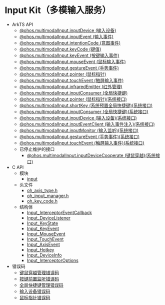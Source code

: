 # Input Kit（多模输入服务）<!--input-api-->

<!--Kit: Input Kit-->
<!--Subsystem: MultimodalInput-->
<!--Owner: @zhaoxueyuan-->
<!--Designer: @hanruofei-->
<!--Tester: @Lyuxin-->
<!--Adviser: @Brilliantry_Rui-->

- ArkTS API<!--input-arkts-->
  - [@ohos.multimodalInput.inputDevice (输入设备)](js-apis-inputdevice.md)
  - [@ohos.multimodalInput.inputEvent (输入事件)](js-apis-inputevent.md)
  - [@ohos.multimodalInput.intentionCode (意图事件)](js-apis-intentioncode.md)
  - [@ohos.multimodalInput.keyCode (键值)](js-apis-keycode.md)
  - [@ohos.multimodalInput.keyEvent (按键输入事件)](js-apis-keyevent.md)
  - [@ohos.multimodalInput.mouseEvent (鼠标输入事件)](js-apis-mouseevent.md)
  - [@ohos.multimodalInput.gestureEvent (手势事件)](js-apis-multimodalinput-gestureevent.md)
  - [@ohos.multimodalInput.pointer (鼠标指针)](js-apis-pointer.md)
  - [@ohos.multimodalInput.touchEvent (触屏输入事件)](js-apis-touchevent.md)
  - [@ohos.multimodalInput.infraredEmitter (红外管理)](js-apis-infraredemitter.md)
  - [@ohos.multimodalInput.inputConsumer (全局快捷键)](js-apis-inputconsumer.md)
  <!--Del-->
  - [@ohos.multimodalInput.pointer (鼠标指针)(系统接口)](js-apis-pointer-sys.md)
  - [@ohos.multimodalInput.shortKey (系统预置全局快捷键)(系统接口)](js-apis-shortKey-sys.md)
  - [@ohos.multimodalInput.inputConsumer (全局快捷键)(系统接口)](js-apis-inputconsumer-sys.md)
  - [@ohos.multimodalInput.inputDevice (输入设备)(系统接口)](js-apis-inputdevice-sys.md)
  - [@ohos.multimodalInput.inputEventClient (输入事件注入)(系统接口)](js-apis-inputeventclient-sys.md)
  - [@ohos.multimodalInput.inputMonitor (输入监听)(系统接口)](js-apis-inputmonitor-sys.md)
  - [@ohos.multimodalInput.gestureEvent (手势事件)(系统接口)](js-apis-multimodalinput-gestureevent-sys.md)
  - [@ohos.multimodalInput.touchEvent (触屏输入事件)(系统接口)](js-apis-touchevent-sys.md)
  - 已停止维护的接口<!--input-arkts-dep-->
    - [@ohos.multimodalInput.inputDeviceCooperate (键鼠穿越)(系统接口)](js-apis-cooperate-sys.md)
  <!--DelEnd-->
- C API<!--input-c-->
  - 模块<!--input-module-->
    - [input](capi-input.md)
  - 头文件<!--input-headerfile-->
    - [oh_axis_type.h](capi-oh-axis-type-h.md)
    - [oh_input_manager.h](capi-oh-input-manager-h.md)
    - [oh_key_code.h](capi-oh-key-code-h.md)
  - 结构体<!--input-struct-->
    - [Input_InterceptorEventCallback](capi-input-interceptoreventcallback.md)
    - [Input_DeviceListener](capi-input-devicelistener.md)
    - [Input_KeyState](capi-input-keystate.md)
    - [Input_KeyEvent](capi-input-keyevent.md)
    - [Input_MouseEvent](capi-input-mouseevent.md)
    - [Input_TouchEvent](capi-input-touchevent.md)
    - [Input_AxisEvent](capi-input-axisevent.md)
    - [Input_Hotkey](capi-input-hotkey.md)
    - [Input_DeviceInfo](capi-input-deviceinfo.md)
    - [Input_InterceptorOptions](capi-input-interceptoroptions.md)
- 错误码<!--input-arkts-errcode-->
  <!--Del-->
  - [键鼠穿越管理错误码](errorcode-cooperator.md)
  - [按键前置监听错误码](errorcode-inputmonitor.md)
  <!--DelEnd-->
  - [全局快捷键管理错误码](errorcode-inputconsumer.md)
  - [输入设备错误码](errorcode-inputdevice.md)
  - [鼠标指针错误码](errorcode-pointer.md)
